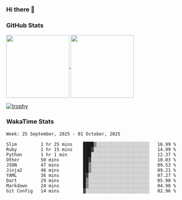 ### Hi there 👋

### GitHub Stats

<a href="https://github.com/anuraghazra/github-readme-stats">
  <img align="center" height="170px" src="https://github-readme-stats.vercel.app/api/top-langs/?username=tksfjt1024&layout=compact&count_private=true&show_icons=true&show_icons=true&theme=graywhite" />
</a>
<a href="https://github.com/anuraghazra/github-readme-stats">
  <img align="center" height="170px" src="https://github-readme-stats.vercel.app/api?username=tksfjt1024&count_private=true&show_icons=true&show_icons=true&theme=graywhite" />
</a>

[![trophy](https://github-profile-trophy.vercel.app/?username=tksfjt1024)](https://github.com/ryo-ma/github-profile-trophy)

### WakaTime Stats

<!--START_SECTION:waka-->
```text
Week: 25 September, 2025 - 01 October, 2025

Slim         1 hr 25 mins    ████▒░░░░░░░░░░░░░░░░░░░░   16.99 % 
Ruby         1 hr 15 mins    ███▓░░░░░░░░░░░░░░░░░░░░░   14.99 % 
Python       1 hr 1 min      ███░░░░░░░░░░░░░░░░░░░░░░   12.37 % 
Other        50 mins         ██▓░░░░░░░░░░░░░░░░░░░░░░   10.03 % 
JSON         47 mins         ██▒░░░░░░░░░░░░░░░░░░░░░░   09.53 % 
Jinja2       46 mins         ██▒░░░░░░░░░░░░░░░░░░░░░░   09.21 % 
YAML         36 mins         █▓░░░░░░░░░░░░░░░░░░░░░░░   07.27 % 
Dart         29 mins         █▒░░░░░░░░░░░░░░░░░░░░░░░   05.90 % 
Markdown     24 mins         █▒░░░░░░░░░░░░░░░░░░░░░░░   04.98 % 
Git Config   14 mins         ▓░░░░░░░░░░░░░░░░░░░░░░░░   02.96 % 
```
<!--END_SECTION:waka-->

